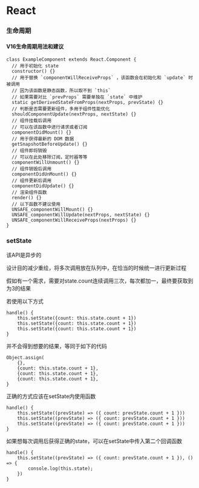 # React

### 生命周期

#### V16生命周期用法和建议

```
class ExampleComponent extends React.Component {
  // 用于初始化 state
  constructor() {}
  // 用于替换 `componentWillReceiveProps` ，该函数会在初始化和 `update` 时被调用
  // 因为该函数是静态函数，所以取不到 `this`
  // 如果需要对比 `prevProps` 需要单独在 `state` 中维护
  static getDerivedStateFromProps(nextProps, prevState) {}
  // 判断是否需要更新组件，多用于组件性能优化
  shouldComponentUpdate(nextProps, nextState) {}
  // 组件挂载后调用
  // 可以在该函数中进行请求或者订阅
  componentDidMount() {}
  // 用于获得最新的 DOM 数据
  getSnapshotBeforeUpdate() {}
  // 组件即将销毁
  // 可以在此处移除订阅，定时器等等
  componentWillUnmount() {}
  // 组件销毁后调用
  componentDidUnMount() {}
  // 组件更新后调用
  componentDidUpdate() {}
  // 渲染组件函数
  render() {}
  // 以下函数不建议使用
  UNSAFE_componentWillMount() {}
  UNSAFE_componentWillUpdate(nextProps, nextState) {}
  UNSAFE_componentWillReceiveProps(nextProps) {}
}
```

### setState

该API是异步的

设计目的减少重绘，将多次调用放在队列中，在恰当的时候统一进行更新过程

假如有一个需求，需要对state.count连续调用三次，每次都加一，最终要获取到为3的结果

若使用以下方式

```
handle() {
    this.setState({count: this.state.count + 1})
    this.setState({count: this.state.count + 1})
    this.setState({count: this.state.count + 1})
}
```

并不会得到想要的结果，等同于如下的代码

```
Object.assign(
	{},
	{count: this.state.count + 1},
	{count: this.state.count + 1},
	{count: this.state.count + 1},
}
```

正确的方式应该在setState内使用函数

```
handle() {
    this.setState((prevState) => ({ count: prevState.count + 1 }))
    this.setState((prevState) => ({ count: prevState.count + 1 }))
    this.setState((prevState) => ({ count: prevState.count + 1 }))
}
```

如果想每次调用后获得正确的state，可以在setState中传入第二个回调函数

```
handle() {
    this.setState((prevState) => ({ count: prevState.count + 1 }), () => {
        console.log(this.state);
    })
}
```

